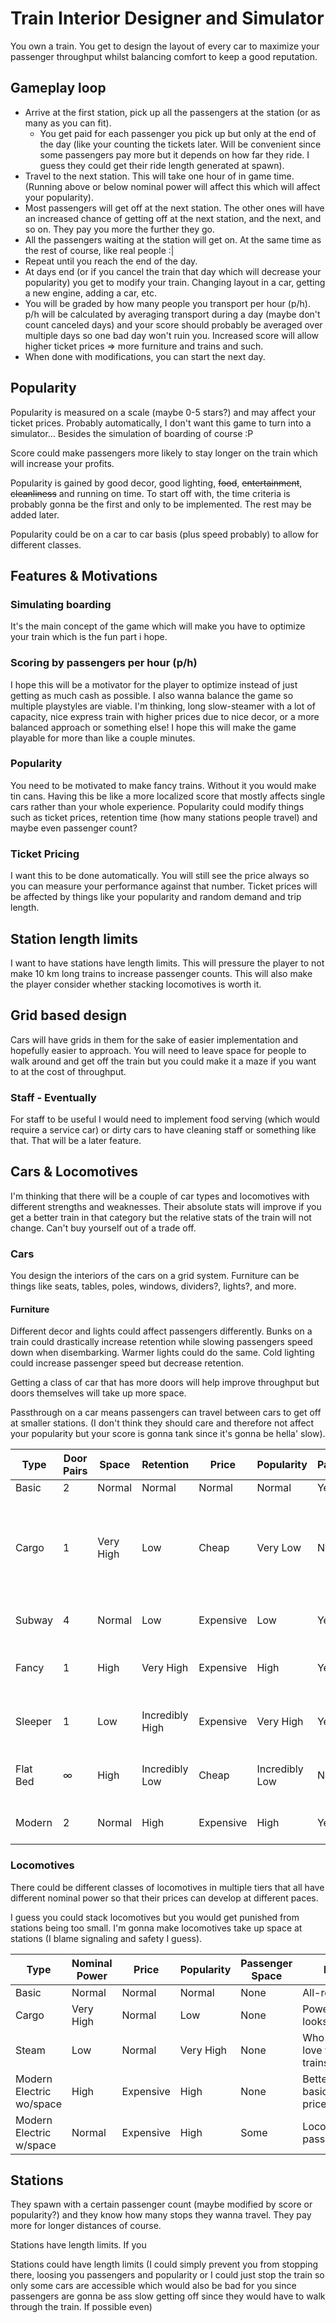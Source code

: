 # Train Interior Designer and Simulator

You own a train. You get to design the layout of every car to maximize your passenger throughput whilst balancing comfort to keep a good reputation.

## Gameplay loop
 - Arrive at the first station, pick up all the passengers at the station (or as many as you can fit).
   - You get paid for each passenger you pick up but only at the end of the day (like your counting the tickets later. Will be convenient since some passengers pay more but it depends on how far they ride. I guess they could get their ride length generated at spawn).
 - Travel to the next station. This will take one hour of in game time. (Running above or below nominal power will affect this which will affect your popularity).
 - Most passengers will get off at the next station. The other ones will have an increased chance of getting off at the next station, and the next, and so on. They pay you more the further they go.
- All the passengers waiting at the station will get on. At the same time as the rest of course, like real people :|
- Repeat until you reach the end of the day.
- At days end (or if you cancel the train that day which will decrease your popularity) you get to modify your train. Changing layout in a car, getting a new engine, adding a car, etc.
- You will be graded by how many people you transport per hour (p/h). p/h will be calculated by averaging transport during a day (maybe don't count canceled days) and your score should probably be averaged over multiple days so one bad day won't ruin you. Increased score will allow higher ticket prices => more furniture and trains and such.
- When done with modifications, you can start the next day.


## Popularity
Popularity is measured on a scale (maybe 0-5 stars?) and may affect your ticket prices. Probably automatically, I don't want this game to turn into a simulator... Besides the simulation of boarding of course :P

Score could make passengers more likely to stay longer on the train which will increase your profits.

Popularity is gained by good decor, good lighting, ~~food~~, ~~entertainment~~, ~~cleanliness~~ and running on time. To start off with, the time criteria is probably gonna be the first and only to be implemented. The rest may be added later.

Popularity could be on a car to car basis (plus speed probably) to allow for different classes.


## Features & Motivations

### Simulating boarding
It's the main concept of the game which will make you have to optimize your train which is the fun part i hope.

### Scoring by passengers per hour (p/h)
I hope this will be a motivator for the player to optimize instead of just getting as much cash as possible. I also wanna balance the game so multiple playstyles are viable. I'm thinking, long slow-steamer with a lot of capacity, nice express train with higher prices due to nice decor, or a more balanced approach or something else! I hope this will make the game playable for more than like a couple minutes.

### Popularity
You need to be motivated to make fancy trains. Without it you would make tin cans. Having this be like a more localized score that mostly affects single cars rather than your whole experience. Popularity could modify things such as ticket prices, retention time (how many stations people travel) and maybe even passenger count? 

### Ticket Pricing
I want this to be done automatically. You will still see the price always so you can measure your performance against that number. Ticket prices will be affected by things like your popularity and random demand and trip length.

## Station length limits
I want to have stations have length limits. This will pressure the player to not make 10 km long trains to increase passenger counts. This will also make the player consider whether stacking locomotives is worth it. 

## Grid based design
Cars will have grids in them for the sake of easier implementation and hopefully easier to approach. You will need to leave space for people to walk around and get off the train but you could make it a maze if you want to at the cost of throughput.

### Staff - Eventually
For staff to be useful I would need to implement food serving (which would require a service car) or dirty cars to have cleaning staff or something like that. That will be a later feature.


## Cars & Locomotives
I'm thinking that there will be a couple of car types and locomotives with different strengths and weaknesses. Their absolute stats will improve if you get a better train in that category but the relative stats of the train will not change. Can't buy yourself out of a trade off.

### Cars
You design the interiors of the cars on a grid system. Furniture can be things like seats, tables, poles, windows, dividers?, lights?, and more. 

#### Furniture
Different decor and lights could affect passengers differently. Bunks on a train could drastically increase retention while slowing passengers speed down when disembarking. Warmer lights could do the same. Cold lighting could increase passenger speed but decrease retention.

Getting a class of car that has more doors will help improve throughput but doors themselves will take up more space.

Passthrough on a car means passengers can travel between cars to get off at smaller stations. (I don't think they should care and therefore not affect your popularity but your score is gonna tank since it's gonna be hella' slow).

| **Type** | **Door Pairs** | **Space** | **Retention**   | **Price** | **Popularity** | **Passthrough** | **Note**                                                                          |
| -------- | -------------- | --------- | --------------- | --------- | -------------- | --------------- | --------------------------------------------------------------------------------- |
| Basic    | 2              | Normal    | Normal          | Normal    | Normal         | Yes             | All-rounder                                                                       |
| Cargo    | 1              | Very High | Low             | Cheap     | Very Low       | No              | Space over looks and convenience.<br>No passthrough is risky for smaller stations |
| Subway   | 4              | Normal    | Low             | Expensive | Low            | Yes             | More doors, but they also take space                                              |
| Fancy    | 1              | High      | Very High       | Expensive | High           | Yes             | Space and the looks worth a pretty penny                                          |
| Sleeper  | 1              | Low       | Incredibly High | Expensive | Very High      | Yes             | Passengers do love a nights (1 hour) sleep!                                       |
| Flat Bed | ∞              | High      | Incredibly Low  | Cheap     | Incredibly Low | No              | Infinite doors! You can exit anywhere!                                            |
| Modern   | 2              | Normal    | High            | Expensive | High           | Yes             | Better than basic but at a cost                                                   |
<!-- Protected row to prevent table shenanigans -->
  
### Locomotives 
There could be different classes of locomotives in multiple tiers that all have different nominal power so that their prices can develop at different paces.

I guess you could stack locomotives but you would get punished from stations being too small. I'm gonna make locomotives take up space at stations (I blame signaling and safety I guess).

| **Type**                 | **Nominal Power** | **Price** | **Popularity** | **Passenger Space** | **Note**                          |
| ------------------------ | ----------------- | --------- | -------------- | ------------------- | --------------------------------- |
| Basic                    | Normal            | Normal    | Normal         | None                | All-rounder                       |
| Cargo                    | Very High         | Normal    | Low            | None                | Power over looks                  |
| Steam                    | Low               | Normal    | Very High      | None                | Who doesn't love vintage trains?? |
| Modern Electric wo/space | High              | Expensive | High           | None                | Better than basic besides price   |
| Modern Electric w/space  | Normal            | Expensive | High           | Some                | Loco with passengers??            |
<!-- Protected row to prevent table shenanigans -->


## Stations
They spawn with a certain passenger count (maybe modified by score or popularity?) and they know how many stops they wanna travel. They pay more for longer distances of course. 

Stations have length limits. If you

Stations could have length limits (I could simply prevent you from stopping there, loosing you passengers and popularity or I could just stop the train so only some cars are accessible which would also be bad for you since passengers are gonna be ass slow getting off since they would have to walk through the train. If possible even)